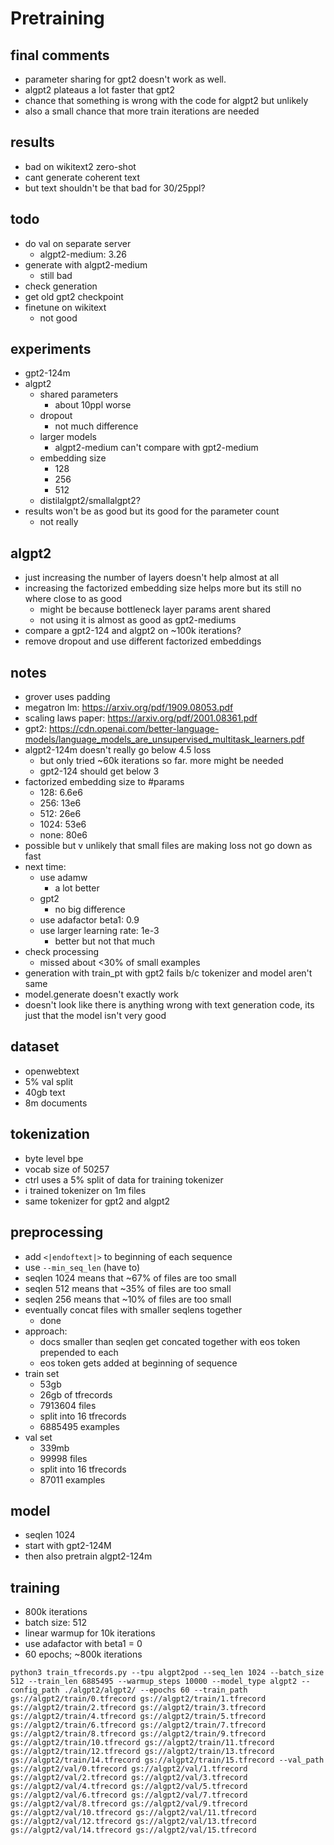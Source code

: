 # Pretraining

## final comments

-   parameter sharing for gpt2 doesn't work as well.
-   algpt2 plateaus a lot faster that gpt2
-   chance that something is wrong with the code for algpt2 but unlikely
-   also a small chance that more train iterations are needed

## results

-   bad on wikitext2 zero-shot
-   cant generate coherent text
-   but text shouldn't be that bad for 30/25ppl?

## todo

-   do val on separate server
    -   algpt2-medium: 3.26
-   generate with algpt2-medium
    -   still bad
-   check generation
-   get old gpt2 checkpoint
-   finetune on wikitext
    -   not good

## experiments

-   gpt2-124m
-   algpt2
    -   shared parameters
        -   about 10ppl worse
    -   dropout
        -   not much difference
    -   larger models
        -   algpt2-medium can't compare with gpt2-medium
    -   embedding size
        -   128
        -   256
        -   512
    -   distilalgpt2/smallalgpt2?
-   results won't be as good but its good for the parameter count
    -   not really

## algpt2

-   just increasing the number of layers doesn't help almost at all
-   increasing the factorized embedding size helps more but its still no where close to as good
    -   might be because bottleneck layer params arent shared
    -   not using it is almost as good as gpt2-mediums
-   compare a gpt2-124 and algpt2 on ~100k iterations?
-   remove dropout and use different factorized embeddings

## notes

-   grover uses padding
-   megatron lm: https://arxiv.org/pdf/1909.08053.pdf
-   scaling laws paper: https://arxiv.org/pdf/2001.08361.pdf
-   gpt2: https://cdn.openai.com/better-language-models/language_models_are_unsupervised_multitask_learners.pdf
-   algpt2-124m doesn't really go below 4.5 loss
    -   but only tried ~60k iterations so far. more might be needed
    -   gpt2-124 should get below 3
-   factorized embedding size to #params
    -   128: 6.6e6
    -   256: 13e6
    -   512: 26e6
    -   1024: 53e6
    -   none: 80e6
-   possible but v unlikely that small files are making loss not go down as fast
-   next time:
    -   use adamw
        -   a lot better
    -   gpt2
        -   no big difference
    -   use adafactor beta1: 0.9
    -   use larger learning rate: 1e-3
        -   better but not that much
-   check processing
    -   missed about <30% of small examples
-   generation with train_pt with gpt2 fails b/c tokenizer and model aren't same
-   model.generate doesn't exactly work
-   doesn't look like there is anything wrong with text generation code, its just that the model isn't very good

## dataset

-   openwebtext
-   5% val split
-   40gb text
-   8m documents

## tokenization

-   byte level bpe
-   vocab size of 50257
-   ctrl uses a 5% split of data for training tokenizer
-   i trained tokenizer on 1m files
-   same tokenizer for gpt2 and algpt2

## preprocessing

-   add `<|endoftext|>` to beginning of each sequence
-   use `--min_seq_len` (have to)
-   seqlen 1024 means that ~67% of files are too small
-   seqlen 512 means that ~35% of files are too small
-   seqlen 256 means that ~10% of files are too small
-   eventually concat files with smaller seqlens together
    -   done
-   approach:
    -   docs smaller than seqlen get concated together with eos token prepended to each
    -   eos token gets added at beginning of sequence
-   train set
    -   53gb
    -   26gb of tfrecords
    -   7913604 files
    -   split into 16 tfrecords
    -   6885495 examples
-   val set
    -   339mb
    -   99998 files
    -   split into 16 tfrecords
    -   87011 examples

## model

-   seqlen 1024
-   start with gpt2-124M
-   then also pretrain algpt2-124m

## training

-   800k iterations
-   batch size: 512
-   linear warmup for 10k iterations
-   use adafactor with beta1 = 0
-   60 epochs; ~800k iterations

```
python3 train_tfrecords.py --tpu algpt2pod --seq_len 1024 --batch_size 512 --train_len 6885495 --warmup_steps 10000 --model_type algpt2 --config_path ./algpt2/algpt2/ --epochs 60 --train_path gs://algpt2/train/0.tfrecord gs://algpt2/train/1.tfrecord gs://algpt2/train/2.tfrecord gs://algpt2/train/3.tfrecord gs://algpt2/train/4.tfrecord gs://algpt2/train/5.tfrecord gs://algpt2/train/6.tfrecord gs://algpt2/train/7.tfrecord gs://algpt2/train/8.tfrecord gs://algpt2/train/9.tfrecord gs://algpt2/train/10.tfrecord gs://algpt2/train/11.tfrecord gs://algpt2/train/12.tfrecord gs://algpt2/train/13.tfrecord gs://algpt2/train/14.tfrecord gs://algpt2/train/15.tfrecord --val_path gs://algpt2/val/0.tfrecord gs://algpt2/val/1.tfrecord gs://algpt2/val/2.tfrecord gs://algpt2/val/3.tfrecord gs://algpt2/val/4.tfrecord gs://algpt2/val/5.tfrecord gs://algpt2/val/6.tfrecord gs://algpt2/val/7.tfrecord gs://algpt2/val/8.tfrecord gs://algpt2/val/9.tfrecord gs://algpt2/val/10.tfrecord gs://algpt2/val/11.tfrecord gs://algpt2/val/12.tfrecord gs://algpt2/val/13.tfrecord gs://algpt2/val/14.tfrecord gs://algpt2/val/15.tfrecord
```
